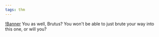 ```yaml
---
tags: thm
---
```


[!Banner](../uploads/brute.png)
You as well, Brutus?
You won't be able to just brute your way into this one, or will you?
